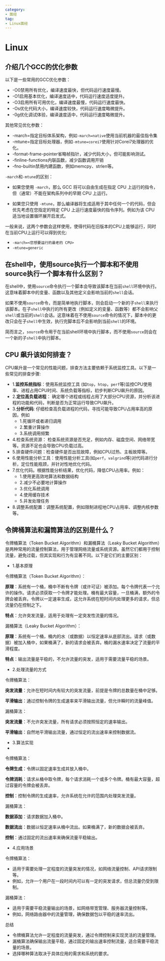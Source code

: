 ```yaml
---
category: 
- 面经
tag:
- Linux面经
---
```


# Linux

## 介绍几个GCC的优化参数

以下是一些常用的GCC优化参数：
- -O0禁用所有优化，编译速度最快，但代码运行速度最慢。
- -O1启用基本优化，编译速度适中，代码运行速度适度提升。
- -O3启用所有可用优化，编译速度最慢，代码运行速度最快。
- -Os优化代码大小，编译速度较快，代码运行速度略微提升。
- -0g优化调试体验，编译速度适中，代码运行速度略微提升。

其他常见优化参数：
- -march=指定目标体系架构，例如```-march=native```使用当前机器的最佳指令集
- -mtune=指定目标处理器，例如```-mtune=corei7```使用针对Corei7处理器的优化。
- -format-frame-pointer省略帧指针，减少代码大小，但可能影响测试。
- -finline-functions内联函数，减少函数调用开销
- -fno-builtin禁用内建函数，例如memcpy、strlen等。

```-march```和```-mtune```的区别：

- 如果您使用 ```-march```，那么 GCC 将可以自由生成在指定 CPU 上运行的指令，但（通常）不能在架构系列中的早期 CPU 上运行。

- 如果您只使用 ```-mtune```，那么编译器将生成适用于其中任何一个的代码，但会优先考虑在您指定的特定 CPU 上运行速度最快的指令序列。例如为该 CPU 适当地设置循环展开启发式。

一般来说，这两个参数会这样使用，使得代码在旧版本的CPU上能够运行，同时在当前CPU上运行可以得到优化:

- ```-march=<您想要运行的最老的 CPU>``` 
- ```-mtune=generic``` 

## 在shell中，使用source执行一个脚本和不使用source执行一个脚本有什么区别？

在shell中，使用```source```命令执行一个脚本会导致该脚本在当前```shell```环境中执行。这意味着脚本中的变量、函数以及其他定义会影响当前的```shell```会话。

如果不使用```source```命令，而是简单地执行脚本，则会启动一个新的子```shell```来执行该脚本。在子```shell```中执行的所有更改（例如定义的变量、函数等）都不会影响父```shell```或当前的```shell```会话。这意味着在不使用```source```命令的情况下，脚本中的更改只会在子```shell```中生效，执行完脚本后不会影响到当前```shell```的环境。

简而言之，```source```命令用于在当前shell环境中执行脚本，而不使用```source```则会在一个新的子```shell```中执行脚本。

## CPU 飙升该如何排查？

CPU飙升是一个常见的性能问题，排查方法主要依赖于系统监控工具。以下是一些常见的排查步骤:

- 1.**监控系统指标**：使用系统监控工具 (如```top```，```htop```，```perf```等)监控CPU使用率、进程占用CPU时间、系统负载等指标，初步判断CPU飙升的原因。
- 2.**定位高负载进程**： 确定哪个进程或线程占用了大部分CPU资源，并分析该进程的功能和代码，判断是否为正常运行导致CPU飙升。
- 3.**分析代码**: 仔细检查高负载进程的代码，寻找可能导致CPU占用率高的原因，例如
   - 1.死循环或者递归调用
   - 2.繁重计算操作
   - 3.系统调用频繁
- 4.检查系统资源： 检查系统资源是否充足，例如内存、磁盘空间、网络带宽等。资源不足也会导致CPU负载过高。
- 5.排查硬件问题：检查硬件是否出现故障，例如CPU过热、主板故障等。
- 6.使用性能分析工具：使用性能分析工具(如```perf```，```valgrind```等)对代码进行分析，定位性能瓶颈，并针对性地优化代码。
- 7.优化代码。根据性能分析结果，优化代码，降低CPU占用率。例如：
  - 1.使用更高效地算法和数据结构
  - 2.减少不必要地计算操作
  - 3.优化系统调用
  - 4.使用缓存技术
  - 5.并发处理任务
- 8.调整系统配置：调整系统配置，例如限制进程地CPU占用率、调整内核参数等。

## 令牌桶算法和漏筒算法的区别是什么？

令牌桶算法（Token Bucket Algorithm）和漏桶算法（Leaky Bucket Algorithm）是两种常用的流量控制算法，用于管理网络流量或系统资源。虽然它们都用于控制流量，避免过载，但其实现和行为有显著不同。以下是它们的主要区别：

- 1.基本原理

令牌桶算法（Token Bucket Algorithm）：

**原理**：系统有一个桶，桶中不断有令牌（或许可证）被添加。每个令牌代表一个允许的操作。请求必须获取一个令牌才能处理。桶有最大容量，一旦桶满，额外的令牌会被丢弃。令牌以一定速率生成，这允许系统在短时间内处理更多的请求，但总流量仍在控制之下。

**特点**：允许突发流量，适用于处理有一定突发性流量的情况。

漏桶算法（Leaky Bucket Algorithm）：

**原理**：系统有一个桶，桶内的水（或数据）以恒定速率从底部流出。请求（或数据）被加入桶中，如果桶满了，新的请求会被丢弃。桶的漏水速率决定了流量的平滑程度。

**特点**：输出流量是平稳的，不允许流量的突发，适用于需要流量平稳的场景。

- 2.处理流量的方式

令牌桶算法：

**突发流量**：允许在短时间内有较大的突发流量，前提是令牌的总数量在桶中足够。

**平滑输出**：通过控制令牌的生成速率来平滑输出流量，但允许瞬时的流量峰值。

漏桶算法：

**突发流量**：不允许突发流量，所有请求必须按照恒定的速率输出。

**平滑输出**：自然地平滑输出流量，通过恒定的流出速率来控制数据流。

- 3.算法实现
- 
令牌桶算法：

**令牌生成**：令牌以固定速率生成并放入桶中。

**令牌消耗**：请求从桶中取令牌，每个请求消耗一个或多个令牌。桶有最大容量，超过容量的令牌会被丢弃。

**控制**：控制令牌的生成速率，允许系统在允许的范围内处理突发流量。

漏桶算法：

**数据添加**：请求数据加入桶中。

**数据流出**：数据以恒定速率从桶中流出。如果桶满了，新的数据会被丢弃。

**控制**：通过固定的流出速率来确保流量平稳输出。

- 4.应用场景

令牌桶算法：

- 适用于需要处理一定程度的流量突发的情况，如网络流量控制、API请求限制等。
- 例如，允许一个用户在一段时间内可以有一定的突发请求，但总流量仍受到限制。

漏桶算法：

- 适用于需要平稳流量输出的场景，如网络带宽管理、服务器流量控制等。
- 例如，网络路由器中的流量管理，确保数据包以平稳的速率流出。

总结

- 令牌桶算法允许一定程度的流量突发，通过令牌控制来实现灵活的流量管理。
- 漏桶算法确保输出流量平稳，通过固定的输出速率控制流量，适合需要平稳流量的场景。
- 选择哪种算法取决于具体应用的需求和系统的要求。